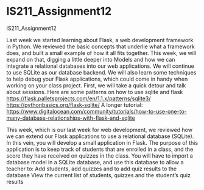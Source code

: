 # IS211_Assignment12
IS211_Assignment12

Last week we started learning about Flask, a web development framework in Python. We reviewed the basic concepts that underlie what a framework does, and built a small example of how it all fits together.  This week, we will expand on that, digging a little deeper into Models and how we can integrate a relational databases into our web applications. We will continue to use SQLite as our database backend. We will also learn some techniques to help debug your Flask applications, which could come in handy when working on your class project. First, we will take a quick detour and talk about sessions.
Here are some patterns on how to use sqlite and flask
https://flask.palletsprojects.com/en/1.1.x/patterns/sqlite3/
https://pythonbasics.org/flask-sqlite/
A longer tutorial:
https://www.digitalocean.com/community/tutorials/how-to-use-one-to-many-database-relationships-with-flask-and-sqlite

This week, which is our last week for web development, we reviewed how we can extend our Flask applications to use a relational database (SQLite). In this vein, you will develop a small application in Flask. The purpose of this application is to keep track of students that are enrolled in a class, and the score they have received on quizzes in the class. You will have to import a database model in a SQLite database, and use this database to allow a teacher to:
Add students, add quizzes and to add quiz results to the database
View the current list of students, quizzes and the student’s quiz results
